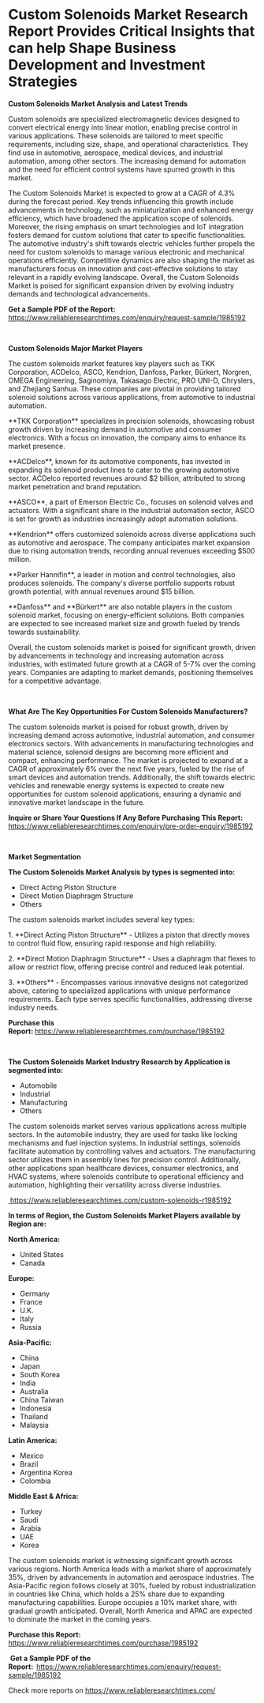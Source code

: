 <p><h1>Custom Solenoids Market Research Report Provides Critical Insights that can help Shape Business Development and Investment Strategies</h1></p><p><strong>Custom Solenoids Market Analysis and Latest Trends</strong></p>
<p><p>Custom solenoids are specialized electromagnetic devices designed to convert electrical energy into linear motion, enabling precise control in various applications. These solenoids are tailored to meet specific requirements, including size, shape, and operational characteristics. They find use in automotive, aerospace, medical devices, and industrial automation, among other sectors. The increasing demand for automation and the need for efficient control systems have spurred growth in this market.</p><p>The Custom Solenoids Market is expected to grow at a CAGR of 4.3% during the forecast period. Key trends influencing this growth include advancements in technology, such as miniaturization and enhanced energy efficiency, which have broadened the application scope of solenoids. Moreover, the rising emphasis on smart technologies and IoT integration fosters demand for custom solutions that cater to specific functionalities. The automotive industry's shift towards electric vehicles further propels the need for custom solenoids to manage various electronic and mechanical operations efficiently. Competitive dynamics are also shaping the market as manufacturers focus on innovation and cost-effective solutions to stay relevant in a rapidly evolving landscape. Overall, the Custom Solenoids Market is poised for significant expansion driven by evolving industry demands and technological advancements.</p></p>
<p><strong>Get a Sample PDF of the Report:&nbsp;</strong> <a href="https://www.reliableresearchtimes.com/enquiry/request-sample/1985192?utm_campaign=2220&utm_medium=2&utm_source=Github&utm_content=ia&utm_term=10042025&utm_id=custom-solenoids">https://www.reliableresearchtimes.com/enquiry/request-sample/1985192</a></p>
<p>&nbsp;</p>
<p><strong>Custom Solenoids Major Market Players</strong></p>
<p><p>The custom solenoids market features key players such as TKK Corporation, ACDelco, ASCO, Kendrion, Danfoss, Parker, Bürkert, Norgren, OMEGA Engineering, Saginomiya, Takasago Electric, PRO UNI-D, Chryslers, and Zhejiang Sanhua. These companies are pivotal in providing tailored solenoid solutions across various applications, from automotive to industrial automation.</p><p>**TKK Corporation** specializes in precision solenoids, showcasing robust growth driven by increasing demand in automotive and consumer electronics. With a focus on innovation, the company aims to enhance its market presence.</p><p>**ACDelco**, known for its automotive components, has invested in expanding its solenoid product lines to cater to the growing automotive sector. ACDelco reported revenues around $2 billion, attributed to strong market penetration and brand reputation.</p><p>**ASCO**, a part of Emerson Electric Co., focuses on solenoid valves and actuators. With a significant share in the industrial automation sector, ASCO is set for growth as industries increasingly adopt automation solutions.</p><p>**Kendrion** offers customized solenoids across diverse applications such as automotive and aerospace. The company anticipates market expansion due to rising automation trends, recording annual revenues exceeding $500 million.</p><p>**Parker Hannifin**, a leader in motion and control technologies, also produces solenoids. The company's diverse portfolio supports robust growth potential, with annual revenues around $15 billion.</p><p>**Danfoss** and **Bürkert** are also notable players in the custom solenoid market, focusing on energy-efficient solutions. Both companies are expected to see increased market size and growth fueled by trends towards sustainability.</p><p>Overall, the custom solenoids market is poised for significant growth, driven by advancements in technology and increasing automation across industries, with estimated future growth at a CAGR of 5-7% over the coming years. Companies are adapting to market demands, positioning themselves for a competitive advantage.</p></p>
<p>&nbsp;</p>
<p><strong>What Are The Key Opportunities For Custom Solenoids Manufacturers?</strong></p>
<p><p>The custom solenoids market is poised for robust growth, driven by increasing demand across automotive, industrial automation, and consumer electronics sectors. With advancements in manufacturing technologies and material science, solenoid designs are becoming more efficient and compact, enhancing performance. The market is projected to expand at a CAGR of approximately 6% over the next five years, fueled by the rise of smart devices and automation trends. Additionally, the shift towards electric vehicles and renewable energy systems is expected to create new opportunities for custom solenoid applications, ensuring a dynamic and innovative market landscape in the future.</p></p>
<p><strong>Inquire or Share Your Questions If Any Before Purchasing This Report:</strong> <a href="https://www.reliableresearchtimes.com/enquiry/pre-order-enquiry/1985192?utm_campaign=2220&utm_medium=2&utm_source=Github&utm_content=ia&utm_term=10042025&utm_id=custom-solenoids">https://www.reliableresearchtimes.com/enquiry/pre-order-enquiry/1985192</a></p>
<p>&nbsp;</p>
<p><strong>Market Segmentation</strong></p>
<p><strong>The Custom Solenoids Market Analysis by types is segmented into:</strong></p>
<p><ul><li>Direct Acting Piston Structure</li><li>Direct Motion Diaphragm Structure</li><li>Others</li></ul></p>
<p><p>The custom solenoids market includes several key types: </p><p>1. **Direct Acting Piston Structure** - Utilizes a piston that directly moves to control fluid flow, ensuring rapid response and high reliability. </p><p>2. **Direct Motion Diaphragm Structure** - Uses a diaphragm that flexes to allow or restrict flow, offering precise control and reduced leak potential. </p><p>3. **Others** - Encompasses various innovative designs not categorized above, catering to specialized applications with unique performance requirements. Each type serves specific functionalities, addressing diverse industry needs.</p></p>
<p><strong>Purchase this Report:&nbsp;</strong><a href="https://www.reliableresearchtimes.com/purchase/1985192?utm_campaign=2220&utm_medium=2&utm_source=Github&utm_content=ia&utm_term=10042025&utm_id=custom-solenoids">https://www.reliableresearchtimes.com/purchase/1985192</a></p>
<p>&nbsp;</p>
<p><strong>The Custom Solenoids Market Industry Research by Application is segmented into:</strong></p>
<p><ul><li>Automobile</li><li>Industrial</li><li>Manufacturing</li><li>Others</li></ul></p>
<p><p>The custom solenoids market serves various applications across multiple sectors. In the automobile industry, they are used for tasks like locking mechanisms and fuel injection systems. In industrial settings, solenoids facilitate automation by controlling valves and actuators. The manufacturing sector utilizes them in assembly lines for precision control. Additionally, other applications span healthcare devices, consumer electronics, and HVAC systems, where solenoids contribute to operational efficiency and automation, highlighting their versatility across diverse industries.</p></p>
<p><a href="https://www.reliableresearchtimes.com/custom-solenoids-r1985192?utm_campaign=2220&utm_medium=2&utm_source=Github&utm_content=ia&utm_term=10042025&utm_id=custom-solenoids">&nbsp;https://www.reliableresearchtimes.com/custom-solenoids-r1985192</a></p>
<p><strong>In terms of Region, the Custom Solenoids Market Players available by Region are:</strong></p>
<p>
    <p> <strong> North America: </strong>
        <ul>
            <li>United States</li>
            <li>Canada</li>
        </ul>
        </p> 
    <p> <strong> Europe: </strong>
        <ul>
            <li>Germany</li>
            <li>France</li>
            <li>U.K.</li>
            <li>Italy</li>
            <li>Russia</li>
        </ul>
        </p> 
    <p> <strong> Asia-Pacific: </strong>
        <ul>
            <li>China</li>
            <li>Japan</li>
            <li>South Korea</li>
            <li>India</li>
            <li>Australia</li>
            <li>China Taiwan</li>
            <li>Indonesia</li>
            <li>Thailand</li>
            <li>Malaysia</li>
        </ul>
        </p> 
    <p> <strong> Latin America: </strong>
        <ul>
            <li>Mexico</li>
            <li>Brazil</li>
            <li>Argentina Korea</li>
            <li>Colombia</li>
        </ul>
        </p> 
    <p> <strong> Middle East & Africa: </strong>
        <ul>
            <li>Turkey</li>
            <li>Saudi</li>
            <li>Arabia</li>
            <li>UAE</li>
            <li>Korea</li>
        </ul>
    </p>
    </p>
<p><p>The custom solenoids market is witnessing significant growth across various regions. North America leads with a market share of approximately 35%, driven by advancements in automation and aerospace industries. The Asia-Pacific region follows closely at 30%, fueled by robust industrialization in countries like China, which holds a 25% share due to expanding manufacturing capabilities. Europe occupies a 10% market share, with gradual growth anticipated. Overall, North America and APAC are expected to dominate the market in the coming years.</p></p>
<p><strong>Purchase this Report: </strong><a href="https://www.reliableresearchtimes.com/purchase/1985192?utm_campaign=2220&utm_medium=2&utm_source=Github&utm_content=ia&utm_term=10042025&utm_id=custom-solenoids">https://www.reliableresearchtimes.com/purchase/1985192</a></p>
<p>&nbsp;<strong>Get a Sample PDF of the Report:&nbsp;&nbsp;</strong><a href="https://www.reliableresearchtimes.com/enquiry/request-sample/1985192?utm_campaign=2220&utm_medium=2&utm_source=Github&utm_content=ia&utm_term=10042025&utm_id=custom-solenoids">https://www.reliableresearchtimes.com/enquiry/request-sample/1985192</a></p>
<p><strong></strong></p>
<p>Check more reports on <a href="https://www.reliableresearchtimes.com/?utm_campaign=2220&utm_medium=2&utm_source=Github&utm_content=ia&utm_term=10042025&utm_id=custom-solenoids">https://www.reliableresearchtimes.com/</a></p>